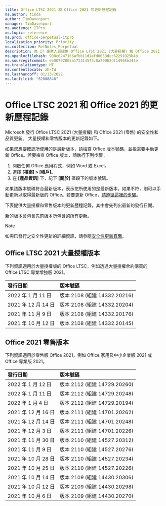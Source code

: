 ```yaml
---
title: Office LTSC 2021 和 Office 2021 的更新歷程記錄
ms.author: timda
author: TimDavenport
manager: TimDavenport
ms.audience: ITPro
ms.topic: reference
ms.prod: office-perpetual-itpro
localization_priority: Priority
ms.collection: RelNotes_Perpetual
description: 為 IT 專業人員提供 Office LTSC 2021 (大量授權) 和 Office 2021 (零售) 永久版本的更新歷程記錄。
ms.openlocfilehash: 908c6247156afbb11d1afd0653dcc62291025b4b
ms.sourcegitcommit: ee00792005a172314573c8a20062d114908b144e
ms.translationtype: HT
ms.contentlocale: zh-TW
ms.lasthandoff: 01/13/2022
ms.locfileid: "62008846"
---
```

# <a name="update-history-for-office-ltsc-2021-and-office-2021"></a>Office LTSC 2021 和 Office 2021 的更新歷程記錄

Microsoft 發行 Office LTSC 2021 (大量授權) 和 Office 2021 (零售) 的安全性和品質更新。 大量授權和零售版本的更新記錄如下。

如果您想要確認所使用的是最新版本，請檢查 Office 版本號碼，並視需要手動更新 Office。若要檢查 Office 版本，請執行下列步驟：

  1.    開啟任何 Office 應用程式，例如 Word 或 Excel。
  2.    選擇 **[檔案] > [帳戶]**。
  3.    在 **[產品資訊]** 下，記下 **[關於]** 區段下的版本號碼。

如果該版本號碼符合最新版本，表示您所使用的是最新版本。如果不符，則可以手動更新以取得最新版的 Office。若要更新 Office，[請遵循這裡的步驟](https://support.office.com/article/2ab296f3-7f03-43a2-8e50-46de917611c5)。


下表提供大量授權和零售版本的更新歷程記錄，其中會先列出最新的發行日期。

新的版本會包含先前版本所包含的所有更新。
  
> [!NOTE]
> 如需已發行之安全性更新的詳細資訊，請參閱[安全性更新頁面](./microsoft365-apps-security-updates.md)。
  
## <a name="volume-licensed-versions-of-office-ltsc-2021"></a>Office LTSC 2021 大量授權版本
下列資訊適用於大量授權版的 Office LTSC，例如透過大量授權合約購買的 Office LTSC 專業增強版 2021。

|**發行日期**|**版本號碼**|
|:-----|:-----|
|2022 年 1 月 11 日|版本 2108 (組建 14332.20216)|
|2021 年 12 月 14 日|版本 2108 (組建 14332.20204)|
|2021 年 11 月 9 日|版本 2108 (組建 14332.20176)|
|2021 年 10 月 12 日|版本 2108 (組建 14332.20145)|

## <a name="retail-versions-of-office-2021"></a>Office 2021 零售版本
下列資訊適用於零售版 Office 2021，例如 Office 家用及中小企業版 2021 或 Office 專業版 2021。

|**發行日期**|**版本號碼**|
|:-----|:-----|
|2022 年 1 月 12 日|版本 2112 (組建 14729.20260)|
|2022 年 1 月 11 日|版本 2112 (組建 14729.20248)|
|2022 年 1 月 4 日|版本 2112 (組建 14729.20194)|
|2021 年 12 月 16 日|版本 2111 (組建 14701.20262)|
|2021 年 12 月 14 日|版本 2111 (組建 14701.20248)|
|2021 年 12 月 3 日|版本 2111 (組建 14701.20226)|
|2021 年 11 月 30 日|版本 2110 (組建 14527.20312)|
|2021 年 11 月 9 日|版本 2110 (組建 14527.20276)|
|2021 年 10 月 28 日|版本 2110 (組建 14527.20234)|
|2021 年 10 月 25 日|版本 2110 (組建 14527.20226)|
|2021 年 10 月 14 日|版本 2109 (組建 14430.20306)|
|2021 年 10 月 12 日|版本 2109 (組建 14430.20298)|
|2021 年 10 月 6 日|版本 2109 (組建 14430.20270)|
